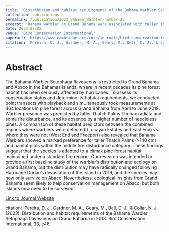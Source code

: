 ```yaml
---
title: "Distribution and habitat requirements of the Bahama Warbler Setophaga flavescens on Grand Bahama in 2018"
collection: publications
permalink: /publication/2023_Bahama_Warbler-number-25
excerpt: 'Bahama warbler on Grand Bahama were associated with taller thatch palms and fewer needless pines, indicating the negative effects of hurricanes on this species'
date: 2023-02-03
venue: 'Bird Conservation International'
paperurl: 'https://www.cambridge.org/core/journals/bird-conservation-international/article/distribution-and-habitat-requirements-of-the-bahama-warbler-setophaga-flavescens-on-grand-bahama-in-2018/2068B09FA0293A394DCF7A80F2F04376'
citation: 'Pereira, D. J., Gardner, M. A., Geary, M., Bell, D. J., & Collar, N. J. (2023). Distribution and habitat requirements of the Bahama Warbler Setophaga flavescens on Grand Bahama in 2018. Bird Conservation International, 33, e46.'
---
```

# Abstract

The Bahama Warbler Setophaga flavescens is restricted to Grand Bahama and Abaco in the Bahamas Islands, where in recent decades its pine forest habitat has been seriously affected by hurricanes. To assess its conservation status and determine its habitat requirements, we conducted point transects with playback and simultaneously took measurements at 464 locations in pine forest across Grand Bahama from April to June 2018. Warbler presence was predicted by taller Thatch Palms Thrinax radiata and some fire disturbance, and its absence by a higher number of needleless pines. A comparison of these habitat predictors between the combined regions where warblers were detected (Lucayan Estates and East End) vs. where they were not (West End and Freeport) also revealed that Bahama Warblers showed a marked preference for taller Thatch Palms (>140 cm) and habitat plots within the middle fire disturbance category. These findings suggest that the species is adapted to a climax pine forest habitat maintained under a standard fire regime. Our research was intended to provide a first baseline study of the warbler’s distribution and ecology on Grand Bahama, but the distribution may have radically changed following Hurricane Dorian’s devastation of the island in 2019, and the species may now only survive on Abaco. Nevertheless, ecological insights from Grand Bahama seem likely to help conservation management on Abaco, but both islands now need to be surveyed.

[Link to Journal Website](https://www.cambridge.org/core/journals/bird-conservation-international/article/distribution-and-habitat-requirements-of-the-bahama-warbler-setophaga-flavescens-on-grand-bahama-in-2018/2068B09FA0293A394DCF7A80F2F04376)

citation: 'Pereira, D. J., Gardner, M. A., Geary, M., Bell, D. J., & Collar, N. J. (2023). Distribution and habitat requirements of the Bahama Warbler Setophaga flavescens on Grand Bahama in 2018. Bird Conservation International, 33, e46.'
